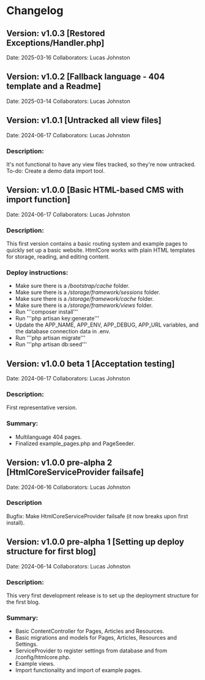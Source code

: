 # Changelog
## Version: v1.0.3 [Restored Exceptions/Handler.php]
Date: 2025-03-16
Collaborators: Lucas Johnston
## Version: v1.0.2 [Fallback language - 404 template and a Readme]
Date: 2025-03-14
Collaborators: Lucas Johnston
## Version: v1.0.1 [Untracked all view files]
Date: 2024-06-17
Collaborators: Lucas Johnston
### Description:
It's not functional to have any view files tracked, so they're now untracked. To-do: Create a demo data import tool.
## Version: v1.0.0 [Basic HTML-based CMS with import function]
Date: 2024-06-17
Collaborators: Lucas Johnston
### Description:
This first version contains a basic routing system and example pages to quickly set up a basic website. HtmlCore works with plain HTML templates for storage, reading, and editing content.
### Deploy instructions:
- Make sure there is a _/bootstrap/cache_ folder.
- Make sure there is a _/storage/framework/sessions_ folder.
- Make sure there is a _/storage/framework/cache_ folder.
- Make sure there is a _/storage/framework/views_ folder.
- Run '''composer install'''
- Run '''php artisan key:generate'''
- Update the APP_NAME, APP_ENV, APP_DEBUG, APP_URL variables, and the database connection data in .env.
- Run '''php artisan migrate'''
- Run '''php artisan db:seed'''
## Version: v1.0.0 beta 1 [Acceptation testing]
Date: 2024-06-17
Collaborators: Lucas Johnston
### Description:
First representative version.
### Summary:
- Multilanguage 404 pages.
- Finalized example_pages.php and PageSeeder.
## Version: v1.0.0 pre-alpha 2 [HtmlCoreServiceProvider failsafe]
Date: 2024-06-16
Collaborators: Lucas Johnston
### Description
Bugfix: Make HtmlCoreServiceProvider failsafe (it now breaks upon first install).
## Version: v1.0.0 pre-alpha 1 [Setting up deploy structure for first blog]
Date: 2024-06-14
Collaborators: Lucas Johnston
### Description:
This very first development release is to set up the deployment structure for the first blog.
### Summary:
- Basic ContentController for Pages, Articles and Resources.
- Basic migrations and models for Pages, Articles, Resources and Settings.
- ServiceProvider to register settings from database and from /config/htmlcore.php.
- Example views.
- Import functionality and import of example pages.
